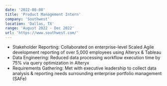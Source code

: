 ```yaml
---
date: '2022-08-08'
title: 'Product Management Intern'
company: 'Southwest'
location: 'Dallas, TX'
range: 'August 2022 - Dec 2022'
url: 'https://www.southwest.com/'
---
```


- Stakeholder Reporting: Collaborated on enterprise-level Scaled Agile development reporting of over 5,000 employees using Alteryx & Tableau
- Data Engineering: Reduced data processing workflow execution time by 75% via query optimization in Alteryx
- Requirements Gathering: Met with executive leadership to collect data analysis & reporting needs surrounding enterprise portfolio management (SAFe)
